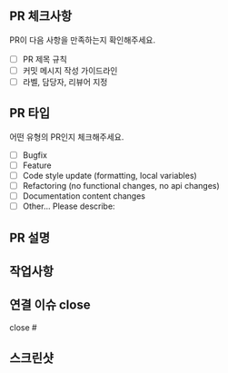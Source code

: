## PR 체크사항
PR이 다음 사항을 만족하는지 확인해주세요.
<!--
체크하려면 괄호 안에 “x”를 입력하세요.
각 규칙은 Convention 문서에 있습니다.
PR 제목에 쓰는 prefix는 다음과 같습니다.
🚀 Release
🐛 Fix
✨ Feat
📝 Doc
♻️ Refactor
🔧 Chore
🧪 Test
🎉 Init
-->
- [ ] PR 제목 규칙
- [ ] 커밋 메시지 작성 가이드라인
- [ ] 라벨, 담당자, 리뷰어 지정
## PR 타입
어떤 유형의 PR인지 체크해주세요.
<!-- 체크하려면 괄호 안에 “x”를 입력하세요. -->
- [ ] Bugfix
- [ ] Feature
- [ ] Code style update (formatting, local variables)
- [ ] Refactoring (no functional changes, no api changes)
- [ ] Documentation content changes
- [ ] Other... Please describe:
## PR 설명
## 작업사항
## 연결 이슈 close
<!-- `close #이슈 번호`를 통해 PR 머지와 함께 이슈를 close 할 수 있습니다. -->
close #
## 스크린샷
